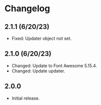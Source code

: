 # Changelog

## 2.1.1 (6/20/23)
* Fixed: Updater object not set.

## 2.1.0 (6/20/23)
* Changed: Update to Font Awesome 5.15.4.
* Changed: Update updater.

## 2.0.0
* Initial release.
